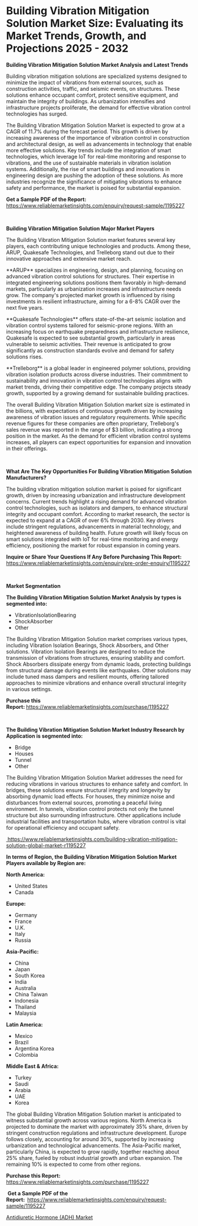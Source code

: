 <p><h1>Building Vibration Mitigation Solution Market Size: Evaluating its Market Trends, Growth, and Projections 2025 - 2032</h1></p><p><strong>Building Vibration Mitigation Solution Market Analysis and Latest Trends</strong></p>
<p><p>Building vibration mitigation solutions are specialized systems designed to minimize the impact of vibrations from external sources, such as construction activities, traffic, and seismic events, on structures. These solutions enhance occupant comfort, protect sensitive equipment, and maintain the integrity of buildings. As urbanization intensifies and infrastructure projects proliferate, the demand for effective vibration control technologies has surged.</p><p>The Building Vibration Mitigation Solution Market is expected to grow at a CAGR of 11.7% during the forecast period. This growth is driven by increasing awareness of the importance of vibration control in construction and architectural design, as well as advancements in technology that enable more effective solutions. Key trends include the integration of smart technologies, which leverage IoT for real-time monitoring and response to vibrations, and the use of sustainable materials in vibration isolation systems. Additionally, the rise of smart buildings and innovations in engineering design are pushing the adoption of these solutions. As more industries recognize the significance of mitigating vibrations to enhance safety and performance, the market is poised for substantial expansion.</p></p>
<p><strong>Get a Sample PDF of the Report:&nbsp;</strong> <a href="https://www.reliablemarketinsights.com/enquiry/request-sample/1195227?utm_campaign=2939&utm_medium=2&utm_source=Github&utm_content=ia&utm_term=22032025&utm_id=building-vibration-mitigation-solution">https://www.reliablemarketinsights.com/enquiry/request-sample/1195227</a></p>
<p>&nbsp;</p>
<p><strong>Building Vibration Mitigation Solution Major Market Players</strong></p>
<p><p>The Building Vibration Mitigation Solution market features several key players, each contributing unique technologies and products. Among these, ARUP, Quakesafe Technologies, and Trelleborg stand out due to their innovative approaches and extensive market reach.</p><p>**ARUP** specializes in engineering, design, and planning, focusing on advanced vibration control solutions for structures. Their expertise in integrated engineering solutions positions them favorably in high-demand markets, particularly as urbanization increases and infrastructure needs grow. The company's projected market growth is influenced by rising investments in resilient infrastructure, aiming for a 6-8% CAGR over the next five years.</p><p>**Quakesafe Technologies** offers state-of-the-art seismic isolation and vibration control systems tailored for seismic-prone regions. With an increasing focus on earthquake preparedness and infrastructure resilience, Quakesafe is expected to see substantial growth, particularly in areas vulnerable to seismic activities. Their revenue is anticipated to grow significantly as construction standards evolve and demand for safety solutions rises.</p><p>**Trelleborg** is a global leader in engineered polymer solutions, providing vibration isolation products across diverse industries. Their commitment to sustainability and innovation in vibration control technologies aligns with market trends, driving their competitive edge. The company projects steady growth, supported by a growing demand for sustainable building practices.</p><p>The overall Building Vibration Mitigation Solution market size is estimated in the billions, with expectations of continuous growth driven by increasing awareness of vibration issues and regulatory requirements. While specific revenue figures for these companies are often proprietary, Trelleborg's sales revenue was reported in the range of $3 billion, indicating a strong position in the market. As the demand for efficient vibration control systems increases, all players can expect opportunities for expansion and innovation in their offerings.</p></p>
<p>&nbsp;</p>
<p><strong>What Are The Key Opportunities For Building Vibration Mitigation Solution Manufacturers?</strong></p>
<p><p>The building vibration mitigation solution market is poised for significant growth, driven by increasing urbanization and infrastructure development concerns. Current trends highlight a rising demand for advanced vibration control technologies, such as isolators and dampers, to enhance structural integrity and occupant comfort. According to market research, the sector is expected to expand at a CAGR of over 6% through 2030. Key drivers include stringent regulations, advancements in material technology, and heightened awareness of building health. Future growth will likely focus on smart solutions integrated with IoT for real-time monitoring and energy efficiency, positioning the market for robust expansion in coming years.</p></p>
<p><strong>Inquire or Share Your Questions If Any Before Purchasing This Report:</strong> <a href="https://www.reliablemarketinsights.com/enquiry/pre-order-enquiry/1195227?utm_campaign=2939&utm_medium=2&utm_source=Github&utm_content=ia&utm_term=22032025&utm_id=building-vibration-mitigation-solution">https://www.reliablemarketinsights.com/enquiry/pre-order-enquiry/1195227</a></p>
<p>&nbsp;</p>
<p><strong>Market Segmentation</strong></p>
<p><strong>The Building Vibration Mitigation Solution Market Analysis by types is segmented into:</strong></p>
<p><ul><li>VibrationIsolationBearing</li><li>ShockAbsorber</li><li>Other</li></ul></p>
<p><p>The Building Vibration Mitigation Solution market comprises various types, including Vibration Isolation Bearings, Shock Absorbers, and Other solutions. Vibration Isolation Bearings are designed to reduce the transmission of vibrations from structures, ensuring stability and comfort. Shock Absorbers dissipate energy from dynamic loads, protecting buildings from structural damage during events like earthquakes. Other solutions may include tuned mass dampers and resilient mounts, offering tailored approaches to minimize vibrations and enhance overall structural integrity in various settings.</p></p>
<p><strong>Purchase this Report:&nbsp;</strong><a href="https://www.reliablemarketinsights.com/purchase/1195227?utm_campaign=2939&utm_medium=2&utm_source=Github&utm_content=ia&utm_term=22032025&utm_id=building-vibration-mitigation-solution">https://www.reliablemarketinsights.com/purchase/1195227</a></p>
<p>&nbsp;</p>
<p><strong>The Building Vibration Mitigation Solution Market Industry Research by Application is segmented into:</strong></p>
<p><ul><li>Bridge</li><li>Houses</li><li>Tunnel</li><li>Other</li></ul></p>
<p><p>The Building Vibration Mitigation Solution Market addresses the need for reducing vibrations in various structures to enhance safety and comfort. In bridges, these solutions ensure structural integrity and longevity by absorbing dynamic load effects. For houses, they minimize noise and disturbances from external sources, promoting a peaceful living environment. In tunnels, vibration control protects not only the tunnel structure but also surrounding infrastructure. Other applications include industrial facilities and transportation hubs, where vibration control is vital for operational efficiency and occupant safety.</p></p>
<p><a href="https://www.reliablemarketinsights.com/building-vibration-mitigation-solution-global-market-r1195227?utm_campaign=2939&utm_medium=2&utm_source=Github&utm_content=ia&utm_term=22032025&utm_id=building-vibration-mitigation-solution">&nbsp;https://www.reliablemarketinsights.com/building-vibration-mitigation-solution-global-market-r1195227</a></p>
<p><strong>In terms of Region, the Building Vibration Mitigation Solution Market Players available by Region are:</strong></p>
<p>
    <p> <strong> North America: </strong>
        <ul>
            <li>United States</li>
            <li>Canada</li>
        </ul>
        </p> 
    <p> <strong> Europe: </strong>
        <ul>
            <li>Germany</li>
            <li>France</li>
            <li>U.K.</li>
            <li>Italy</li>
            <li>Russia</li>
        </ul>
        </p> 
    <p> <strong> Asia-Pacific: </strong>
        <ul>
            <li>China</li>
            <li>Japan</li>
            <li>South Korea</li>
            <li>India</li>
            <li>Australia</li>
            <li>China Taiwan</li>
            <li>Indonesia</li>
            <li>Thailand</li>
            <li>Malaysia</li>
        </ul>
        </p> 
    <p> <strong> Latin America: </strong>
        <ul>
            <li>Mexico</li>
            <li>Brazil</li>
            <li>Argentina Korea</li>
            <li>Colombia</li>
        </ul>
        </p> 
    <p> <strong> Middle East & Africa: </strong>
        <ul>
            <li>Turkey</li>
            <li>Saudi</li>
            <li>Arabia</li>
            <li>UAE</li>
            <li>Korea</li>
        </ul>
    </p>
    </p>
<p><p>The global Building Vibration Mitigation Solution market is anticipated to witness substantial growth across various regions. North America is projected to dominate the market with approximately 35% share, driven by stringent construction regulations and infrastructure development. Europe follows closely, accounting for around 30%, supported by increasing urbanization and technological advancements. The Asia-Pacific market, particularly China, is expected to grow rapidly, together reaching about 25% share, fueled by robust industrial growth and urban expansion. The remaining 10% is expected to come from other regions.</p></p>
<p><strong>Purchase this Report: </strong><a href="https://www.reliablemarketinsights.com/purchase/1195227?utm_campaign=2939&utm_medium=2&utm_source=Github&utm_content=ia&utm_term=22032025&utm_id=building-vibration-mitigation-solution">https://www.reliablemarketinsights.com/purchase/1195227</a></p>
<p>&nbsp;<strong>Get a Sample PDF of the Report:&nbsp;&nbsp;</strong><a href="https://www.reliablemarketinsights.com/enquiry/request-sample/1195227?utm_campaign=2939&utm_medium=2&utm_source=Github&utm_content=ia&utm_term=22032025&utm_id=building-vibration-mitigation-solution">https://www.reliablemarketinsights.com/enquiry/request-sample/1195227</a></p>
<p><strong></strong></p>
<p><p><a href="https://github.com/akrachveslov/Market-Research-Report-List-1/blob/main/antidiuretic-hormone-adh-market.md?utm_campaign=2939&utm_medium=2&utm_source=Github&utm_content=ia&utm_term=22032025&utm_id=building-vibration-mitigation-solution">Antidiuretic Hormone (ADH) Market</a></p></p>
